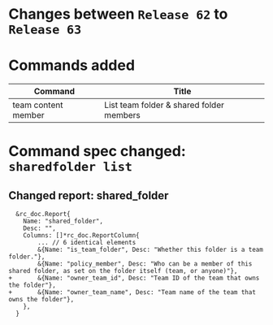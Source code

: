 # Changes between `Release 62` to `Release 63`

# Commands added

| Command             | Title                                    |
|---------------------|------------------------------------------|
| team content member | List team folder & shared folder members |



# Command spec changed: `sharedfolder list`



## Changed report: shared_folder

```
  &rc_doc.Report{
  	Name: "shared_folder",
  	Desc: "",
  	Columns: []*rc_doc.ReportColumn{
  		... // 6 identical elements
  		&{Name: "is_team_folder", Desc: "Whether this folder is a team folder."},
  		&{Name: "policy_member", Desc: "Who can be a member of this shared folder, as set on the folder itself (team, or anyone)"},
+ 		&{Name: "owner_team_id", Desc: "Team ID of the team that owns the folder"},
+ 		&{Name: "owner_team_name", Desc: "Team name of the team that owns the folder"},
  	},
  }

```

